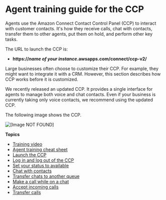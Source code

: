 # Agent training guide for the CCP<a name="agent-user-guide"></a>

Agents use the Amazon Connect Contact Control Panel \(CCP\) to interact with customer contacts\. It's how they receive calls, chat with contacts, transfer them to other agents, put them on hold, and perform other key tasks\.

The URL to launch the CCP is:
+ **https://*name of your instance*\.awsapps\.com/connect/ccp\-v2/**

Large businesses often choose to customize their CCP\. For example, they might want to integrate it with a CRM\. However, this section describes how CCP works before it is customized\.

We recently released an updated CCP\. It provides a single interface for agents to manage both voice and chat contacts\. Even if your business is currently taking only voice contacts, we recommend using the updated CCP\.

The following image shows the CCP\.

![\[Image NOT FOUND\]](http://docs.aws.amazon.com/connect/latest/adminguide/images/ccp-intro.png)

**Topics**
+ [Training video](ccp-video-training.md)
+ [Agent training cheat sheet](ccp-cheat-sheet.md)
+ [Launch the CCP](launch-CCP.md)
+ [Log in and log out of the CCP](ccp-login.md)
+ [Set your status to available](set-status-available.md)
+ [Chat with contacts](work-with-chats.md)
+ [Transfer chats to another queue](transfer-chats.md)
+ [Make a call while on a chat](call-and-chat.md)
+ [Accept incoming calls](work-with-calls.md)
+ [Transfer calls](transfers.md)